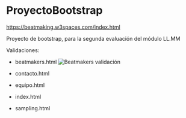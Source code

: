 # ProyectoBootstrap

https://beatmaking.w3spaces.com/index.html

Proyecto de bootstrap, para la segunda evaluación del módulo LL.MM


Validaciones:

- beatmakers.html
![Beatmakers validación](https://github.com/illoneddy/ProyectoBootstrap/tree/main/validaciones/beatmakers.PNG)

- contacto.html
- equipo.html
- index.html
- sampling.html

